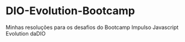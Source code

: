 # DIO-Evolution-Bootcamp
Minhas resoluções para os desafios do Bootcamp Impulso Javascript Evolution daDIO

